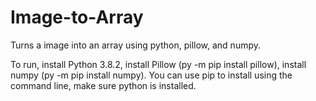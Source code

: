 # Image-to-Array
Turns a image into an array using python, pillow, and numpy.

To run, install Python 3.8.2, install Pillow (py -m pip install pillow), install numpy (py -m pip install numpy). You can use pip to install using the command line, make sure python is installed.
